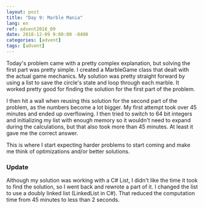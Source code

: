 ```yaml
---
layout: post
title: "Day 9: Marble Mania"
lang: en
ref: advent2018_09
date: 2018-12-09 9:00:00 -0400
categories: [advent]
tags: [advent]
---
```

Today's problem came with a pretty complex explanation, but solving the first part was pretty simple. I created a MarbleGame class that dealt with the actual game mechanics. My solution was pretty straight forward by using a list to save the circle's state and loop through each marble. It worked pretty good for finding the solution for the first part of the problem.

I then hit a wall when reusing this solution for the second part of the problem, as the numbers become a lot bigger. My first attempt took over 45 minutes and ended up overflowing. I then tried to switch to 64 bit integers and initializing my list with enough memory so it wouldn't need to expand during the calculations, but that also took more than 45 minutes. At least it gave me the correct answer.

This is where I start expecting harder problems to start coming and make me think of optimizations and/or better solutions.

### Update
Although my solution was working with a C# List, I didn't like the time it took to find the solution, so I went back and rewrote a part of it. I changed the list to use a doubly linked list (LinkedList in C#). That reduced the computation time from 45 minutes to less than 2 seconds.
